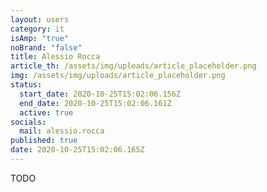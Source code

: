 ```yaml
---
layout: users
category: it
isAmp: "true"
noBrand: "false"
title: Alessio Rocca
article_th: /assets/img/uploads/article_placeholder.png
img: /assets/img/uploads/article_placeholder.png
status:
  start_date: 2020-10-25T15:02:06.156Z
  end_date: 2020-10-25T15:02:06.161Z
  active: true
socials:
  mail: alessio.rocca
published: true
date: 2020-10-25T15:02:06.165Z
---
```

TODO
